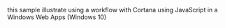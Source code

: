 this sample illustrate using a workflow with Cortana using JavaScript in a Windows Web Apps (Windows 10)